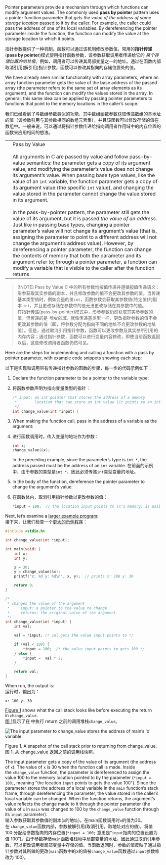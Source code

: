 
Pointer parameters provide a mechanism through which functions can modify argument values. The commonly used **pass by pointer** pattern uses a pointer function parameter that _gets the value of the address of some storage location_ passed to it by the caller. For example, the caller could pass the address of one of its local variables. By dereferencing the pointer parameter inside the function, the function can modify the value at the storage location to which it points.

指针参数提供了一种机制，函数可以通过该机制修改参数值。常用的**指针传递**(**pass by pointer**)模式使用指针函数参数，该参数获取调用者传递给它的 _某个存储位置的地址值_。例如，调用者可以传递其局部变量之一的地址。通过在函数内部取消引用(解引用)指针参数，函数可以修改其指向的存储位置处的值。

We have already seen similar functionality with array parameters, where an array function parameter gets the value of the base address of the passed array (the parameter refers to the same set of array elements as its argument), and the function can modify the values stored in the array. In general, this same idea can be applied by passing pointer parameters to functions that point to the memory locations in the caller’s scope.

我们已经看到了与数组参数类似的功能，其中数组函数参数获取传递数组的基地址的值（该参数引用与其参数相同的数组元素集），并且该函数可以修改存储的值在数组中。一般来说，可以通过将指针参数传递给指向调用者作用域中的内存位置的函数来应用相同的想法。

|     |                                                                                                                                                                                                                                                                                                                                                                                                                                                                                                                                                                                                                                                                                                                                                                                                                                                                                                                                                                                                                                                                                                                                |
| --- | ------------------------------------------------------------------------------------------------------------------------------------------------------------------------------------------------------------------------------------------------------------------------------------------------------------------------------------------------------------------------------------------------------------------------------------------------------------------------------------------------------------------------------------------------------------------------------------------------------------------------------------------------------------------------------------------------------------------------------------------------------------------------------------------------------------------------------------------------------------------------------------------------------------------------------------------------------------------------------------------------------------------------------------------------------------------------------------------------------------------------------ |
|     | Pass by Value<br><br>All arguments in C are passed by value and follow pass-by-value semantics: the parameter gets a copy of its argument value, and modifying the parameter’s value does not change its argument’s value. When passing base type values, like the value of an `int` variable, the function parameter gets a copy of its argument value (the specific `int` value), and changing the value stored in the parameter cannot change the value stored in its argument.<br><br>In the pass-by-pointer pattern, the parameter still gets the value of its argument, but it is passed _the value of an address_. Just like in passing base types, changing a pointer parameter’s value will not change its argument’s value (that is, assigning the parameter to point to a different address will not change the argument’s address value). However, by dereferencing a pointer parameter, the function can change the contents of memory that both the parameter and its argument refer to; through a pointer parameter, a function can modify a variable that is visible to the caller after the function returns. |

> [!NOTE] Pass by Value
> C 中的所有参数均按值传递并遵循按值传递语义：形参获取其实参值的副本，并且修改参数的值不会更改其参数的值。当传递基本类型值时，例如变量的值`int`，函数参数会获取其参数值(特定值)的副本 `int`，并且更改存储在参数中的值无法更改存储在其参数中的值。  
> 在指针传递(pass-by-pointer)模式中，形参参数仍然获取其实参参数的值，但传递的是 _地址的值_。就像传递基类型一样，更改指针参数的值不会更改其参数的值（即，将参数分配为指向不同的地址不会更改参数的地址值）。但是，通过取消引用指针参数，函数可以更改参数及其实参所引用的内存内容；通过指针参数，函数可以进行变量内容修改，即使当前函数返回以后，这些修改调用者函数仍然可见。  


Here are the steps for implementing and calling a function with a pass by pointer parameter, with example code snippets showing each step:  

以下是实现和调用带有传递指针参数的函数的步骤，每一步的代码示例如下：  

1. Declare the function parameter to be a pointer to the variable type:
1. 将函数参数声明为指向变量类型的指针：
    
    ```c
    /* input: an int pointer that stores the address of a memory
     *        location that can store an int value (it points to an int)
     */
    int change_value(int *input) {
    ```
    
2. When making the function call, pass in the address of a variable as the argument:  
2. 进行函数调用时，传入变量的地址作为参数：
    
    ```c
    int x;
    change_value(&x);
    ```
    
    In the preceding example, since the parameter’s type is `int *`, the address passed must be the address of an `int` variable.
	在前面的示例中，由于参数的类型是`int *`，因此必须传递`int`类型变量的地址。
    
3. In the body of the function, dereference the pointer parameter to change the argument’s value:  
3. 在函数体内，取消引用指针参数以更改参数的值： 
    
    ```c
    *input = 100;  // the location input points to (x's memory) is assigned 100
    ```
    

Next, let’s examine a [larger example program](https://diveintosystems.org/book/C2-C_depth/_attachments/passbypointer.c):  
接下来，让我们检查一个[更大的示例程序](https://diveintosystems.org/book/C2-C_depth/_attachments/passbypointer.c)：

```c
#include <stdio.h>

int change_value(int *input);

int main(void) {
    int x;
    int y;

    x = 30;
    y = change_value(&x);
    printf("x: %d y: %d\n", x, y);  // prints x: 100 y: 30

    return 0;
}

/*
 * changes the value of the argument
 *     input: a pointer to the value to change
 *     returns: the original value of the argument
 */
int change_value(int *input) {
    int val;

    val = *input; /* val gets the value input points to */

    if (val < 100) {
        *input = 100;  /* the value input points to gets 100 */
    } else {
        *input =  val * 2;
    }

    return val;
}
```

When run, the output is:  
运行时，输出为：

	x: 100 y: 30

[Figure 1](https://diveintosystems.org/book/C2-C_depth/pointers_functions.html#FigPassPointer) shows what the call stack looks like before executing the return in `change_value`.  
[图 1](https://diveintosystems.org/book/C2-C_depth/pointers_functions.html#FigPassPointer)显示了在 中执行 return 之前的调用堆栈`change_value`。

![The input parameter to change_value stores the address of main’s 'x' variable.](https://diveintosystems.org/book/C2-C_depth/_images/passbypointer.png)

Figure 1. A snapshot of the call stack prior to returning from change_value.
图 1. 从 change_value 返回之前的调用栈快照。

The input parameter gets a copy of the value of its argument (the address of `x`). The value of `x` is 30 when the function call is made. Inside the `change_value` function, the parameter is dereferenced to assign the value 100 to the memory location pointed to by the parameter (`*input = 100;`, meaning "the location `input` points to gets the value 100"). Since the parameter stores the address of a local variable in the `main` function’s stack frame, through dereferencing the parameter, the value stored in the caller’s local variable can be changed. When the function returns, the argument’s value reflects the change made to it through the pointer parameter (the value of `x` in `main` was changed to 100 by the `change_value` function through its `input` parameter).  
输入参数获取其参数值的副本(`x`的地址)。在main函数调用时`x`的值为30。在 `change_value`函数内部，参数被解引用(取消引用，取地址对应的值)，将值 100 分配给参数指向的内存位置(`*input = 100;` 意思是“`input`指向的位置设置为值 100”)。由于参数存储`main`函数堆栈帧中局部变量的地址，因此通过取消引用参数，可以更改调用者局部变量中存储的值。当函数返回时，参数的值反映了通过指针参数对其所做的更改(`main`函数中的x的值被`change_value`函数通过`input`参数修改为 100)。